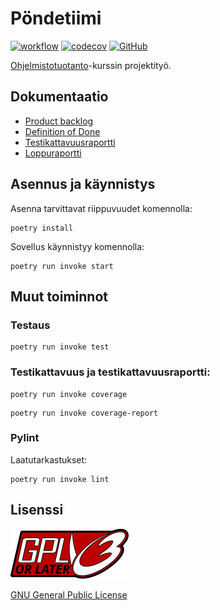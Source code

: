# Pöndetiimi

[![workflow](https://github.com/PyryL/pondetiimi/actions/workflows/main.yml/badge.svg)](https://github.com/PyryL/pondetiimi/actions)
[![codecov](https://codecov.io/gh/PyryL/pondetiimi/branch/main/graph/badge.svg?token=AHLKDBZ3U2)](https://codecov.io/gh/PyryL/pondetiimi)
[![GitHub](https://img.shields.io/github/license/PyryL/pondetiimi)](LICENSE.md)

[Ohjelmistotuotanto](https://ohjelmistotuotanto-hy.github.io/miniprojekti/)-kurssin projektityö.

## Dokumentaatio

* [Product backlog](https://docs.google.com/spreadsheets/d/1GRM8AXspv3U0oPStXTyR-001euZUgXl-X6GAkoWaCAw/edit#gid=0)
* [Definition of Done](https://github.com/PyryL/pondetiimi/blob/main/documentation/definition_of_done.md)
* [Testikattavuusraportti](https://codecov.io/gh/PyryL/pondetiimi)
* [Loppuraportti](https://docs.google.com/document/d/1NGq4D4_lWeWqwAMPBDuQXn7lVAadm7DpNlLkhF85MLM/edit)

## Asennus ja käynnistys

Asenna tarvittavat riippuvuudet komennolla:

```
poetry install
```

Sovellus käynnistyy komennolla:

```
poetry run invoke start
```

## Muut toiminnot

### Testaus

```
poetry run invoke test
```

### Testikattavuus ja testikattavuusraportti:

```
poetry run invoke coverage
```

```
poetry run invoke coverage-report
```

### Pylint

Laatutarkastukset:

```
poetry run invoke lint
```

## Lisenssi

<img src='documentation/gplv3-or-later.svg'></img>

[GNU General Public License](https://www.gnu.org/licenses/gpl-3.0.html)
